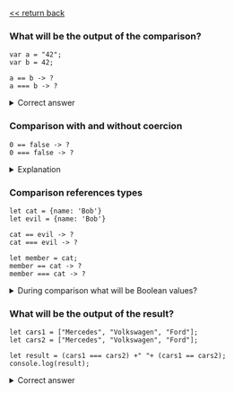  [<< return back](https://github.com/julia-dizhak/code-examples)

### What will be the output of the comparison?
```
var a = "42";
var b = 42;

a == b -> ?
a === b -> ?
```

<details>
  <summary>Correct answer</summary>
  <pre>
    a == b -> true
    a === b -> false
  </pre>
</details>


### Comparison with and without coercion
```
0 == false -> ?
0 === false -> ?
```

<details>
  <summary>Explanation</summary>
  false is compared with Number type, false is equal to 0, than 0 == 0 is equal to true.
  In second case, comparison without coercion, 0 and false have different types.
  <pre>
    0 == false -> true
    0 === false -> false
  </pre>
</details>


### Comparison references types
```
let cat = {name: 'Bob'}
let evil = {name: 'Bob'}

cat == evil -> ?
cat === evil -> ?

let member = cat;
member == cat -> ?
member === cat -> ?

```

<details>
  <summary>During comparison what will be Boolean values?</summary>
  Because we compare objects and it is a reference type, cat and evil don't have the same references
  <pre>
    cat == evil -> false
    cat === evil -> false
  </pre>
  But member == cat (member === cat ) is equal true, because `let member = cat`
</details>


### What will be the output of the result?
```
let cars1 = ["Mercedes", "Volkswagen", "Ford"];
let cars2 = ["Mercedes", "Volkswagen", "Ford"];

let result = (cars1 === cars2) +" "+ (cars1 == cars2);
console.log(result);
```

<details>
  <summary>Correct answer</summary>
  When we compare 2 arrays (which is reference type) we compare not value but references.

  When we check `cars1 === cars2` without coercion, they have same type, but different references -> false.

  When we check `cars1 == cars2` with coercion, types are the same, but
  references are different -> false.

  Output is 'false false'
</details>
